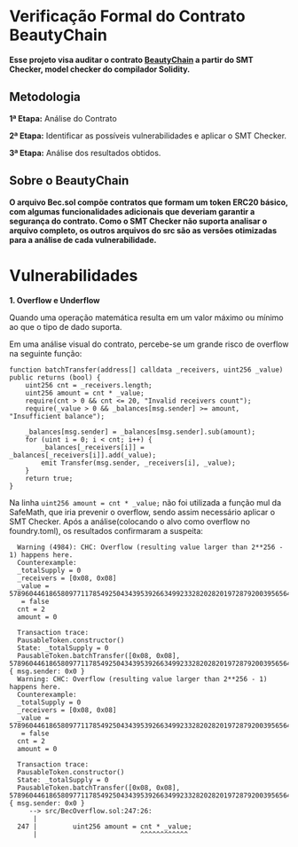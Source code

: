 # Verificação Formal do Contrato BeautyChain

**Esse projeto visa auditar o contrato [BeautyChain](https://etherscan.io/token/0xc5d105e63711398af9bbff092d4b6769c82f793d#code) a partir do SMT Checker, model checker do compilador Solidity.**

## Metodologia

**1ª Etapa:** Análise do Contrato

**2ª Etapa:** Identificar as possíveis vulnerabilidades e aplicar o SMT Checker.

**3ª Etapa:** Análise dos resultados obtidos.


## Sobre o BeautyChain

**O arquivo Bec.sol compõe contratos que formam um token ERC20 básico, com algumas funcionalidades adicionais que deveriam garantir a segurança do contrato. Como o SMT Checker não suporta analisar o arquivo completo, os outros arquivos do src são as versões otimizadas para a análise de cada vulnerabilidade.**

# Vulnerabilidades

**1. Overflow e Underflow**

Quando uma operação matemática resulta em um valor máximo ou mínimo ao que o tipo de dado suporta. 

Em uma análise visual do contrato, percebe-se um grande risco de overflow na seguinte função:

    function batchTransfer(address[] calldata _receivers, uint256 _value) public returns (bool) {
        uint256 cnt = _receivers.length;
        uint256 amount = cnt * _value;
        require(cnt > 0 && cnt <= 20, "Invalid receivers count");
        require(_value > 0 && _balances[msg.sender] >= amount, "Insufficient balance");

        _balances[msg.sender] = _balances[msg.sender].sub(amount);
        for (uint i = 0; i < cnt; i++) {
            _balances[_receivers[i]] = _balances[_receivers[i]].add(_value);
            emit Transfer(msg.sender, _receivers[i], _value);
        }
        return true;
    }
Na linha `uint256 amount = cnt * _value;` não foi utilizada a função mul da SafeMath, que iria prevenir o overflow, sendo assim necessário aplicar o SMT Checker.
Após a análise(colocando o alvo como overflow no foundry.toml), os resultados confirmaram a suspeita:
     
      Warning (4984): CHC: Overflow (resulting value larger than 2**256 - 1) happens here.
      Counterexample:
      _totalSupply = 0
      _receivers = [0x08, 0x08]
      _value = 57896044618658097711785492504343953926634992332820282019728792003956564819968
       = false
      cnt = 2
      amount = 0
      
      Transaction trace:
      PausableToken.constructor()
      State: _totalSupply = 0
      PausableToken.batchTransfer([0x08, 0x08], 57896044618658097711785492504343953926634992332820282019728792003956564819968){ msg.sender: 0x0 }
      Warning: CHC: Overflow (resulting value larger than 2**256 - 1) happens here.
      Counterexample:
      _totalSupply = 0
      _receivers = [0x08, 0x08]
      _value = 57896044618658097711785492504343953926634992332820282019728792003956564819968
       = false
      cnt = 2
      amount = 0
      
      Transaction trace: 
      PausableToken.constructor()
      State: _totalSupply = 0
      PausableToken.batchTransfer([0x08, 0x08], 57896044618658097711785492504343953926634992332820282019728792003956564819968){ msg.sender: 0x0 }
         --> src/BecOverflow.sol:247:26:
          |
      247 |         uint256 amount = cnt * _value;
          |                          ^^^^^^^^^^^^







